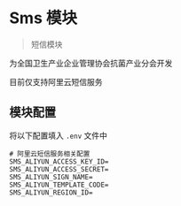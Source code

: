 # Sms  模块

> 短信模块

为全国卫生产业企业管理协会抗菌产业分会开发

目前仅支持阿里云短信服务

## 模块配置

将以下配置填入 `.env` 文件中

```env
# 阿里云短信服务相关配置
SMS_ALIYUN_ACCESS_KEY_ID=
SMS_ALIYUN_ACCESS_SECRET=
SMS_ALIYUN_SIGN_NAME=
SMS_ALIYUN_TEMPLATE_CODE=
SMS_ALIYUN_REGION_ID=
```
